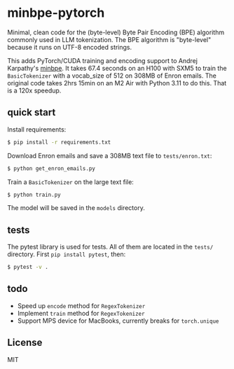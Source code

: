 # minbpe-pytorch

Minimal, clean code for the (byte-level) Byte Pair Encoding (BPE) algorithm commonly used in LLM tokenization. The BPE algorithm is "byte-level" because it runs on UTF-8 encoded strings.

This adds PyTorch/CUDA training and encoding support to Andrej Karpathy's [minbpe](https://github.com/karpathy/minbpe).  It takes 67.4 seconds on an H100 with SXM5 to train the `BasicTokenizer` with a vocab_size of 512 on 308MB of Enron emails.  The original code takes 2hrs 15min on an M2 Air with Python 3.11 to do this.  That is a 120x speedup.

## quick start

Install requirements:

```bash
$ pip install -r requirements.txt
```

Download Enron emails and save a 308MB text file to `tests/enron.txt`:

```bash
$ python get_enron_emails.py
```

Train a `BasicTokenizer` on the large text file:

```bash
$ python train.py
```

The model will be saved in the `models` directory.

## tests

The pytest library is used for tests. All of them are located in the `tests/` directory. First `pip install pytest`, then:

```bash
$ pytest -v .
```

## todo

- Speed up `encode` method for `RegexTokenizer`
- Implement `train` method for `RegexTokenizer`
- Support MPS device for MacBooks, currently breaks for `torch.unique`

## License

MIT